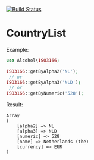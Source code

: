 [![Build Status](https://travis-ci.org/alcohol/iso3166.png?branch=master)](https://travis-ci.org/alcohol/iso3166)

# CountryList

Example:

```php
use Alcohol\ISO3166;

ISO3166::getByAlpha2('NL');
 // or
ISO3166::getByAlpha3('NLD');
 // or
ISO3166::getByNumeric('528');
```

Result:

```
Array
(
    [alpha2] => NL
    [alpha3] => NLD
    [numeric] => 528
    [name] => Netherlands (the)
    [currency] => EUR
)
```
